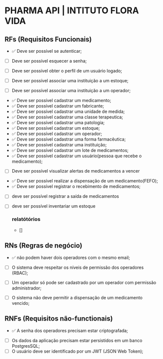 # PHARMA API | INTITUTO FLORA VIDA

## RFs (Requisitos Funcionais)

- ✅ Deve ser possível se autenticar;
- [ ] Deve ser possível esquecer a senha;
- [ ] Deve ser possível obter o perfil de um usuário logado;

- [ ] Deve ser possível associar uma instituição a um estoque;
- [ ] Deve ser possível associar uma instituição a um operador; 

- ✅ Deve ser possível cadastrar um medicamento;
- ✅ Deve ser possível cadastrar um fabricante;
- ✅ Deve ser possível cadastrar uma unidade de medida;
- ✅ Deve ser possível cadastrar uma classe terapeutica;
- ✅ Deve ser possível cadastrar uma patologia;
- ✅ Deve ser possível cadastrar um estoque;
- ✅ Deve ser possível cadastrar um operador;
- ✅ Deve ser possível cadastrar uma forma farmacêutica;
- ✅ Deve ser possível cadastrar uma instituição;
- ✅ Deve ser possível cadastrar um lote de medicamentos;
- ✅ Deve ser possível cadastrar um usuário(pessoa que recebe o medicamento);

- [ ] Deve ser possível visualizar alertas de medicamentos a vencer
- ✅ Deve ser possível realizar a dispensação de um medicamento(FEFO);
- ✅ Deve ser possível registrar o recebimento de medicamentos;
- [ ] deve ser possível registrar a saída de medicamentos
- [ ] deve ser possível inventariar um estoque


  ### relatótórios
  - []

## RNs (Regras de negócio)

- ✅ não podem haver dois operadores com o mesmo email;
- [ ] O sistema deve respeitar os níveis de permissão dos operadores (RBAC); 
- [ ] Um operador só pode ser cadastrado por um operador com permissão administrador;
- [ ] O sistema não deve permitir a dispensação de um medicamento vencido;


## RNFs (Requisitos não-functionais)

- ✅  A senha dos operadores precisam estar criptografada;
- [ ]  Os dados da aplicação precisam estar persistidos em um banco PostgresSQL; 
- [ ]  O usuário deve ser identificado por um JWT (JSON Web Token);
